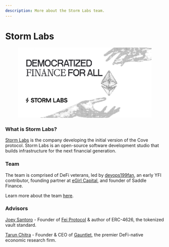 ```yaml
---
description: More about the Storm Labs team.
---
```


# Storm Labs

<figure><img src=".gitbook/assets/storm.svg" alt=""><figcaption></figcaption></figure>

### What is Storm Labs?

[Storm Labs](https://storm-labs.xyz/) is the company developing the initial version of the Cove protocol. Storm Labs is an open-source software development studio that builds infrastructure for the next financial generation.

### Team

The team is comprised of DeFi veterans, led by [devops199fan](https://twitter.com/devops199fan), an early YFI contributor, founding partner at [eGirl Capital](https://www.egirlcapital.com/), and founder of Saddle Finance.

Learn more about the team [here](https://www.storm-labs.xyz/#team).

### Advisors

[Joey Santoro](https://twitter.com/joey\_\_santoro) - Founder of [Fei Protocol](https://fei.money/) & author of ERC-4626, the tokenized vault standard.

[Tarun Chitra](https://twitter.com/tarunchitra) - Founder & CEO of [Gauntlet](https://gauntlet.xyz/), the premier DeFi-native economic research firm.
